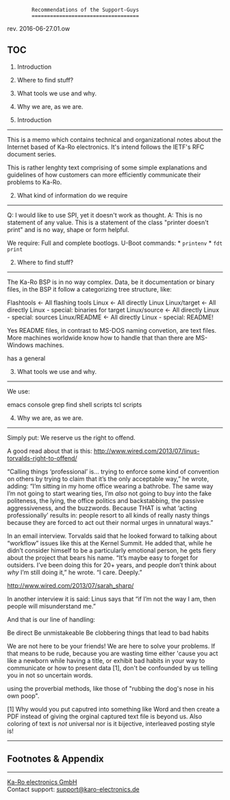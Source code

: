 			Recommendations of the Support-Guys
			===================================
rev. 2016-06-27.01.ow

TOC
---

1) Introduction
2) Where to find stuff?
3) What tools we use and why.
4) Why we are, as we are.


1) Introduction
---------------
This is a memo which contains technical and organizational notes about the
Internet based of Ka-Ro electronics. It's intend follows the IETF's RFC document
series.

This is rather lenghty text comprising of some simple explanations and
guidelines of how customers can more efficiently communicate their problems to
Ka-Ro.

2) What kind of information do we require
-----------------------------------------
Q: I would like to use SPI, yet it doesn't work as thought.
A: This is no statement of any value. This is a statement of the class "printer
   doesn't print" and is no way, shape or form helpful.

We require:
Full and complete bootlogs.
U-Boot commands:
	* `printenv`
	* `fdt print`



2) Where to find stuff?
-----------------------
The Ka-Ro BSP is in no way complex. Data, be it documentation or binary files,
in the BSP it follow a categorizing tree structure, like:

Flashtools		<- All flashing tools
Linux			<- All directly Linux
Linux/target		<- All directly Linux - special: binaries for target
Linux/source		<- All directly Linux - special: sources
Linux/README		<- All directly Linux - special: README!

Yes README files, in contrast to MS-DOS naming convetion, are text files. More
machines worldwide know how to handle that than there are MS-Windows machines.




has a general


3) What tools we use and why.
-----------------------------
We use:

emacs
console
   grep
   find
shell scripts
tcl scripts



4) Why we are, as we are.
-------------------------
Simply put: We reserve us the right to offend.

A good read about that is this:
http://www.wired.com/2013/07/linus-torvalds-right-to-offend/

“Calling things ‘professional’ is… trying to enforce some kind of convention on
others by trying to claim that it’s the only acceptable way,” he wrote, adding:
“I’m sitting in my home office wearing a bathrobe. The same way I’m not going
to start wearing ties, I’m *also* not going to buy into the fake politeness,
the lying, the office politics and backstabbing, the passive aggressiveness,
and the buzzwords. Because THAT is what ‘acting professionally’ results in:
people resort to all kinds of really nasty things because they are forced to
act out their normal urges in unnatural ways.”

In an email interview. Torvalds said that he looked forward to talking about
“workflow” issues like this at the Kernel Summit. He added that, while he
didn’t consider himself to be a particularly emotional person, he gets fiery
about the project that bears his name. “It’s maybe easy to forget for
outsiders. I’ve been doing this for 20+ years, and people don’t think about
*why* I’m still doing it,” he wrote. “I care. Deeply.”

http://www.wired.com/2013/07/sarah_sharp/


In another interview it is said:
Linus says that “if I’m not the way I am, then people will misunderstand me.”

And that is our line of handling:

Be direct
Be unmistakeable
Be clobbering things that lead to bad habits


We are not here to be your friends! We are here to solve your problems. If
that means to be rude, because you are wasting time either 'cause you act like
a newborn while having a title, or exhibit bad habits in your way to communicate
or how to present data [1], don't be confounded by us telling you in not so
uncertain words.


using the proverbial
methods, like those of "rubbing the dog's nose in his own poop".


[1] Why would you put caputred into something like Word and then create a PDF
    instead of giving the orginal captured text file is beyond us.
    Also coloring of text is _not_ universal nor is it bijective, interleaved
    posting style is!

---
## Footnotes & Appendix

---
[Ka-Ro electronics GmbH](http://www.karo-electronics.de)  
Contact support: support@karo-electronics.de
